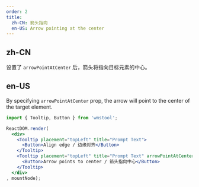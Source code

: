 ```yaml
---
order: 2
title:
  zh-CN: 箭头指向
  en-US: Arrow pointing at the center
---
```


## zh-CN

设置了 `arrowPointAtCenter` 后，箭头将指向目标元素的中心。

## en-US

By specifying `arrowPointAtCenter` prop, the arrow will point to the center of the target element.

````jsx
import { Tooltip, Button } from 'wmstool';

ReactDOM.render(
  <div>
    <Tooltip placement="topLeft" title="Prompt Text">
      <Button>Align edge / 边缘对齐</Button>
    </Tooltip>
    <Tooltip placement="topLeft" title="Prompt Text" arrowPointAtCenter>
      <Button>Arrow points to center / 箭头指向中心</Button>
    </Tooltip>
  </div>
, mountNode);
````

<style>
.code-box-demo .wmstool-btn {
  margin-right: 1em;
  margin-bottom: 1em;
}
</style>
